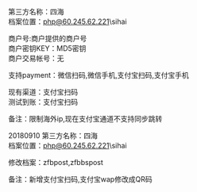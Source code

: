 第三方名称：四海  
档案位置：php@60.245.62.221\sihai  
 
商户号:商户提供的商户号    
商户密钥KEY：MD5密钥  
商户交易帐号：无  
 
支持payment：微信扫码,微信手机,支付宝扫码,支付宝手机  
 
现有渠道：支付宝扫码  
测试到账：支付宝扫码  
 
备注：限制海外ip,现在支付宝通道不支持同步跳转  

20180910
第三方名称：四海  
档案位置：php@60.245.62.221\sihai 

修改档案：zfbpost,zfbbspost  

备注：新增支付宝扫码,支付宝wap修改成QR码  
